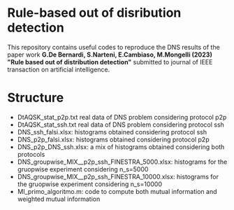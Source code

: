 # Rule-based out of disribution detection
This repository contains useful codes to reproduce the DNS results of the paper work **G.De Bernardi, S.Narteni, E.Cambiaso, M.Mongelli (2023) "Rule based out of distribution detection"** submitted to journal of IEEE transaction on artificial intelligence.
# Structure 
- DtAQSK_stat_p2p.txt real data of DNS problem considering protocol p2p
- DtAQSK_stat_ssh.txt real data of DNS problem considering protocol ssh 
- DNS_ssh_falsi.xlsx: histograms obtained considering protocol ssh 
- DNS_p2p_falsi.xlsx: histograms obtained considering protocol p2p 
- DNS_p2p_DNS_ssh.xlsx: a mix of histograms obtained considering both protocols 
- DNS_groupwise_MIX__p2p_ssh_FINESTRA_5000.xlsx: histograms for the gruopwise experiment considering n_s=5000
- DNS_groupwise_MIX__p2p_ssh_FINESTRA_10000.xlsx: histograms for the gruopwise experiment considering n_s=10000
- MI_primo_algoritmo.m: code to compute both mutual information and weighted mutual information 
